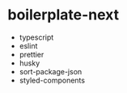 # boilerplate-next

* typescript
* eslint
* prettier
* husky
* sort-package-json
* styled-components
